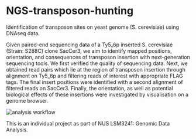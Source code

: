 # NGS-transposon-hunting
Identification of transposon sites on yeast genome (S. cerevisiae) using DNAseq data.

Given paired-end sequencing data of a Ty5_6p inserted S. cerevisiae (Strain: S288C) clone SacCer3, we aim to identify mapped positions, orientation, and consequences of transposon insertion with next-generation sequencing tools. We first verified the quality of sequencing data. Next, we obtained read pairs which lie at the region of transposon insertion through alignment on Ty5_6p and filtering reads of interest with appropriate FLAG tags. The final insert positions were identified with a second alignment of filtered reads on SacCer3. Finally, the orientation, as well as potential biological effects of these insertions were investigated by visualisation on a genome browser.

![analysis workflow](https://user-images.githubusercontent.com/65380831/135720873-db80f6a7-6e2a-4f45-8281-2d580c2a8f72.png)

This is an individual project as part of NUS LSM3241: Genomic Data Analysis.
